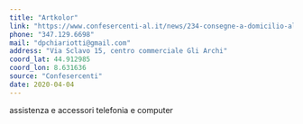```yaml
---
title: "Artkolor"
link: "https://www.confesercenti-al.it/news/234-consegne-a-domicilio-alessandria-lista-aggiornata-al-26-marzo.html"
phone: "347.129.6698"
mail: "dpchiariotti@gmail.com"
address: "Via Sclavo 15, centro commerciale Gli Archi"
coord_lat: 44.912985
coord_lon: 8.631636  
source: "Confesercenti"
date: 2020-04-04
---
```


assistenza e accessori telefonia e computer
